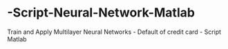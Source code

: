 # -Script-Neural-Network-Matlab
Train and Apply Multilayer Neural Networks - Default of credit card - Script Matlab
